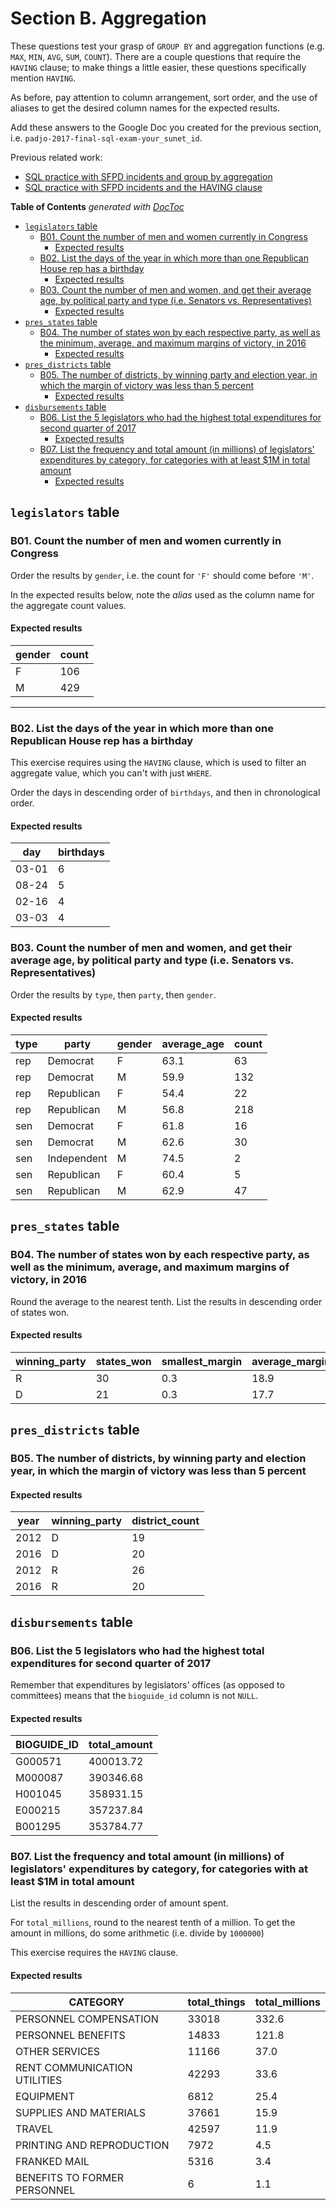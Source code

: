 # Section B. Aggregation

These questions test your grasp of `GROUP BY` and aggregation functions (e.g. `MAX`, `MIN`, `AVG`, `SUM`, `COUNT`). There are a couple questions that require the `HAVING` clause; to make things a little easier, these questions specifically mention `HAVING`.

As before, pay attention to column arrangement, sort order, and the use of aliases to get the desired column names for the expected results. 

Add these answers to the Google Doc you created for the previous section, i.e. `padjo-2017-final-sql-exam-your_sunet_id`.




Previous related work:

- [SQL practice with SFPD incidents and group by aggregation ](https://gist.github.com/dannguyen/7e4fcfc6b91dd7749a23560912ee4e1e#file-03-grouping-md)
- [SQL practice with SFPD incidents and the HAVING clause](https://gist.github.com/dannguyen/7e4fcfc6b91dd7749a23560912ee4e1e#sql-practice-with-sfpd-incidents-and-the-having-clause-4-of-4)


<!-- START doctoc generated TOC please keep comment here to allow auto update -->
<!-- DON'T EDIT THIS SECTION, INSTEAD RE-RUN doctoc TO UPDATE -->
**Table of Contents**  *generated with [DocToc](https://github.com/thlorenz/doctoc)*

- [`legislators` table](#legislators-table)
  - [B01. Count the number of men and women currently in Congress](#b01-count-the-number-of-men-and-women-currently-in-congress)
    - [Expected results](#expected-results)
  - [B02. List the days of the year in which more than one Republican House rep has a birthday](#b02-list-the-days-of-the-year-in-which-more-than-one-republican-house-rep-has-a-birthday)
    - [Expected results](#expected-results-1)
  - [B03. Count the number of men and women, and get their average age, by political party and type (i.e. Senators vs. Representatives)](#b03-count-the-number-of-men-and-women-and-get-their-average-age-by-political-party-and-type-ie-senators-vs-representatives)
    - [Expected results](#expected-results-2)
- [`pres_states` table](#pres_states-table)
  - [B04. The number of states won by each respective party, as well as the minimum, average, and maximum margins of victory, in 2016](#b04-the-number-of-states-won-by-each-respective-party-as-well-as-the-minimum-average-and-maximum-margins-of-victory-in-2016)
    - [Expected results](#expected-results-3)
- [`pres_districts` table](#pres_districts-table)
  - [B05. The number of districts, by winning party and election year, in which the margin of victory was less than 5 percent](#b05-the-number-of-districts-by-winning-party-and-election-year-in-which-the-margin-of-victory-was-less-than-5-percent)
    - [Expected results](#expected-results-4)
- [`disbursements` table](#disbursements-table)
  - [B06. List the 5 legislators who had the highest total expenditures for second quarter of 2017](#b06-list-the-5-legislators-who-had-the-highest-total-expenditures-for-second-quarter-of-2017)
    - [Expected results](#expected-results-5)
  - [B07. List the frequency and total amount (in millions) of legislators' expenditures by category, for categories with at least $1M in total amount](#b07-list-the-frequency-and-total-amount-in-millions-of-legislators-expenditures-by-category-for-categories-with-at-least-1m-in-total-amount)
    - [Expected results](#expected-results-6)

<!-- END doctoc generated TOC please keep comment here to allow auto update -->



## `legislators` table


### B01. Count the number of men and women currently in Congress

Order the results by `gender`, i.e. the count for `'F'` should come before `'M'`.


In the expected results below, note the *alias* used as the column name for the aggregate count values. 








#### Expected results
| gender | count |
| ------ | ----- |
| F      | 106   |
| M      | 429   |


-------------


### B02. List the days of the year in which more than one Republican House rep has a birthday

This exercise requires using the `HAVING` clause, which is used to filter an aggregate value, which you can't with just `WHERE`.

Order the days in descending order of `birthdays`, and then in chronological order.









#### Expected results
| day   | birthdays |
| ----- | --------- |
| 03-01 | 6         |
| 08-24 | 5         |
| 02-16 | 4         |
| 03-03 | 4         |







### B03. Count the number of men and women, and get their average age, by political party and type (i.e. Senators vs. Representatives)

Order the results by `type`, then `party`, then `gender`.





#### Expected results
| type | party       | gender | average_age | count |
| ---- | ----------- | ------ | ----------- | ----- |
| rep  | Democrat    | F      | 63.1        | 63    |
| rep  | Democrat    | M      | 59.9        | 132   |
| rep  | Republican  | F      | 54.4        | 22    |
| rep  | Republican  | M      | 56.8        | 218   |
| sen  | Democrat    | F      | 61.8        | 16    |
| sen  | Democrat    | M      | 62.6        | 30    |
| sen  | Independent | M      | 74.5        | 2     |
| sen  | Republican  | F      | 60.4        | 5     |
| sen  | Republican  | M      | 62.9        | 47    |


## `pres_states` table

### B04. The number of states won by each respective party, as well as the minimum, average, and maximum margins of victory, in 2016

Round the average to the nearest tenth. List the results in descending order of states won.






#### Expected results
| winning_party | states_won | smallest_margin | average_margin | biggest_margin |
| ------------- | ---------- | --------------- | -------------- | -------------- |
| R             | 30         | 0.3             | 18.9           | 46.3           |
| D             | 21         | 0.3             | 17.7           | 86.8           |



## `pres_districts` table

### B05. The number of districts, by winning party and election year, in which the margin of victory was less than 5 percent






#### Expected results
| year | winning_party | district_count |
| ---- | ------------- | -------------- |
| 2012 | D             | 19             |
| 2016 | D             | 20             |
| 2012 | R             | 26             |
| 2016 | R             | 20             |




## `disbursements` table






### B06. List the 5 legislators who had the highest total expenditures for second quarter of 2017

Remember that expenditures by legislators' offices (as opposed to committees) means that the `bioguide_id` column is not `NULL`.






#### Expected results
| BIOGUIDE_ID | total_amount |
| ----------- | ------------ |
| G000571     | 400013.72    |
| M000087     | 390346.68    |
| H001045     | 358931.15    |
| E000215     | 357237.84    |
| B001295     | 353784.77    |




### B07. List the frequency and total amount (in millions) of legislators' expenditures by category, for categories with at least $1M in total amount


List the results in descending order of amount spent. 

For `total_millions`, round to the nearest tenth of a million. To get the amount in millions, do some arithmetic (i.e. divide by `1000000`)

This exercise requires the `HAVING` clause.




#### Expected results
| CATEGORY                       | total_things | total_millions |
| ------------------------------ | ------------ | -------------- |
| PERSONNEL COMPENSATION         | 33018        | 332.6          |
| PERSONNEL BENEFITS             | 14833        | 121.8          |
| OTHER SERVICES                 | 11166        | 37.0           |
| RENT  COMMUNICATION  UTILITIES | 42293        | 33.6           |
| EQUIPMENT                      | 6812         | 25.4           |
| SUPPLIES AND MATERIALS         | 37661        | 15.9           |
| TRAVEL                         | 42597        | 11.9           |
| PRINTING AND REPRODUCTION      | 7972         | 4.5            |
| FRANKED MAIL                   | 5316         | 3.4            |
| BENEFITS TO FORMER PERSONNEL   | 6            | 1.1            |

